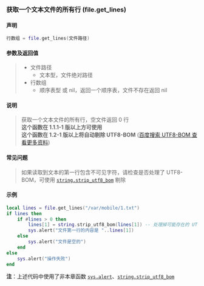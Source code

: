 ### 获取一个文本文件的所有行 (**file\.get\_lines**)


#### 声明
```lua
行数组 = file.get_lines(文件路径)
```


#### 参数及返回值
> - 文件路径
>   - 文本型，文件绝对路径
> - 行数组
>   - 顺序表型 或 nil，返回一个顺序表，文件不存在返回 nil


#### 说明
> 获取一个文本文件的所有行，空文件返回 0 行  
> **这个函数在 1\.1\.1\-1 版以上方可使用**  
> **这个函数在 1\.2\-1 版以上将自动剔除 UTF8\-BOM** ([百度搜索 UTF8-BOM 查看更多资料](https://www.baidu.com/s?wd=UTF8-BOM))  


#### 常见问题  
> 如果读取到文本的第一行包含不可见字符，请检查是否处理了 UTF8\-BOM，可使用 [`string.strip_utf8_bom`](/Handbook/ext-string/string.strip_utf8_bom.md) 剔除  


#### 示例  
```lua
local lines = file.get_lines("/var/mobile/1.txt")
if lines then
    if #lines > 0 then
        lines[1] = string.strip_utf8_bom(lines[1]) -- 处理掉可能存在的 UTF8-BOM
        sys.alert("文件第一行的内容是 "..lines[1])
    else
        sys.alert("文件是空的")
    end
else
    sys.alert("操作失败")
end
```
**注**：上述代码中使用了非本章函数 [`sys.alert`](/Handbook/sys/sys.alert.md)、[`string.strip_utf8_bom`](/Handbook/ext-string/string.strip_utf8_bom.md)  

